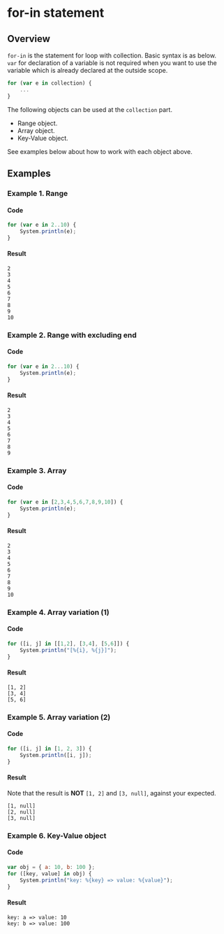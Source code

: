 
# for-in statement

## Overview

`for-in` is the statement for loop with collection. Basic syntax is as below.
`var` for declaration of a variable is not required when you want to use the variable which is already declared at the outside scope.

```javascript
for (var e in collection) {
    ...
}
```

The following objects can be used at the `collection` part.

* Range object.
* Array object.
* Key-Value object.

See examples below about how to work with each object above.

## Examples

### Example 1. Range

#### Code

```javascript
for (var e in 2..10) {
    System.println(e);
}
```

#### Result

```
2
3
4
5
6
7
8
9
10
```

### Example 2. Range with excluding end

#### Code

```javascript
for (var e in 2...10) {
    System.println(e);
}
```

#### Result

```
2
3
4
5
6
7
8
9
```

### Example 3. Array

#### Code

```javascript
for (var e in [2,3,4,5,6,7,8,9,10]) {
    System.println(e);
}
```

#### Result

```
2
3
4
5
6
7
8
9
10
```

### Example 4. Array variation (1)

#### Code

```javascript
for ([i, j] in [[1,2], [3,4], [5,6]]) {
    System.println("[%{i}, %{j}]");
}
```

#### Result

```
[1, 2]
[3, 4]
[5, 6]
```

### Example 5. Array variation (2)

#### Code

```javascript
for ([i, j] in [1, 2, 3]) {
    System.println([i, j]);
}
```

#### Result

Note that the result is **NOT** `[1, 2]` and `[3, null]`, against your expected.

```
[1, null]
[2, null]
[3, null]
```

### Example 6. Key-Value object

#### Code

```javascript
var obj = { a: 10, b: 100 };
for ([key, value] in obj) {
    System.println("key: %{key} => value: %{value}");
}
```

#### Result

```
key: a => value: 10
key: b => value: 100
```

